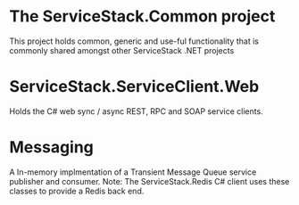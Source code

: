 ﻿# The ServiceStack.Common project

This project holds common, generic and use-ful functionality that is commonly shared amongst other ServiceStack .NET projects

# ServiceStack.ServiceClient.Web
Holds the C# web sync / async REST, RPC and SOAP service clients.

# Messaging
A In-memory implmentation of a Transient Message Queue service publisher and consumer.
Note: The ServiceStack.Redis C# client uses these classes to provide a Redis back end.

